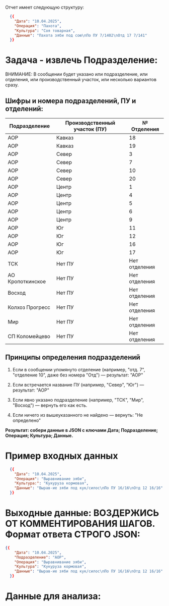 
Отчет имеет следующую структуру:

```json
  {{
    "Дата": "10.04.2025",
    "Операция": "Пахота",
    "Культура": "Соя товарная",
    "Данные": "Пахота зяби под сою\nПо ПУ 7/1402\nОтд 17 7/141"
  }}
```


# Задача - извлечь Подразделение:

ВНИМАНИЕ: В сообщении будет указано или подразделение, или отделения, или производственный участок, или несколько вариантов сразу.

## Шифры и номера подразделений, ПУ и отделений:

| Подразделение       | Производственный участок (ПУ) | № Отделения     |
|---------------------|-------------------------------|-----------------|
| АОР                 | Кавказ                        | 18              |
| АОР                 | Кавказ                        | 19              |
| АОР                 | Север                         | 3               |
| АОР                 | Север                         | 7               |
| АОР                 | Север                         | 10              |
| АОР                 | Север                         | 20              |
| АОР                 | Центр                         | 1               |
| АОР                 | Центр                         | 4               |
| АОР                 | Центр                         | 5               |
| АОР                 | Центр                         | 6               |
| АОР                 | Центр                         | 9               |
| АОР                 | Юг                            | 11              |
| АОР                 | Юг                            | 12              |
| АОР                 | Юг                            | 16              |
| АОР                 | Юг                            | 17              |
| ТСК                 | Нет ПУ                        | Нет отделения   |
| АО Кропоткинское    | Нет ПУ                        | Нет отделения   |
| Восход              | Нет ПУ                        | Нет отделения   |
| Колхоз Прогресс     | Нет ПУ                        | Нет отделения   |
| Мир                 | Нет ПУ                        | Нет отделения   |
| СП Коломейцево      | Нет ПУ                        | Нет отделения   |


## Принципы определения подразделений

1. Если в сообщении упомянуто отделение (например, "отд. 7", "отделение 10", даже без номера "Отд") — результат: "АОР"

2. Если встречается название ПУ (например, "Север", "Юг") — результат: "АОР"

3. Если явно указано подразделение (например, "ТСК", "Мир", "Восход") — вернуть его как есть.

4. Если ничего из вышеуказанного не найдено — вернуть: "Не определено"

**Результат: собери данные в JSON с ключами Дата; Подразделение; Операция; Культура; Данные.**

# Пример входных данных

```json
  {{
    "Дата": "10.04.2025",
    "Операция": "Выравнивание зяби",
    "Культура:": "Кукуруза кормовая",
    "Данные": "Вырав-ие зяби под кук/силос\nПо ПУ 16/16\nОтд 12 16/16"
  }}
```


# Выходные данные: ВОЗДЕРЖИСЬ ОТ КОММЕНТИРОВАНИЯ ШАГОВ. Формат ответа СТРОГО JSON:
```json
{{
    "Дата": "10.04.2025",
    "Подразделение": "АОР",
    "Операция": "Выравнивание зяби",
    "Культура": "Кукуруза кормовая",
    "Данные": "Вырав-ие зяби под кук/силос\nПо ПУ 16/16\nОтд 12 16/16"
  }}
```

# Данные для анализа:

